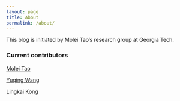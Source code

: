 ```yaml
---
layout: page
title: About
permalink: /about/
---
```

This blog is initiated by Molei Tao’s research group at Georgia Tech.

### Current contributors 
    
[Molei Tao](https://mtao8.math.gatech.edu)
    
[Yuqing Wang](https://ywang3398.math.gatech.edu)
    
Lingkai Kong
